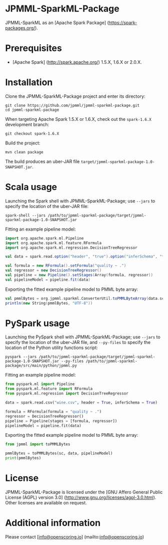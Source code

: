 JPMML-SparkML-Package
=====================

JPMML-SparkML as an [Apache Spark Package] (https://spark-packages.org/).

# Prerequisites #

* [Apache Spark] (http://spark.apache.org/) 1.5.X, 1.6.X or 2.0.X.

# Installation #

Clone the JPMML-SparkML-Package project and enter its directory:
```
git clone https://github.com/jpmml/jpmml-sparkml-package.git
cd jpmml-sparkml-package
```

When targeting Apache Spark 1.5.X or 1.6.X, check out the `spark-1.6.X` development branch:
```
git checkout spark-1.6.X
```

Build the project:
```
mvn clean package
```

The build produces an uber-JAR file `target/jpmml-sparkml-package-1.0-SNAPSHOT.jar`.

# Scala usage #

Launching the Spark shell with JPMML-SparkML-Package; use `--jars` to specify the location of the uber-JAR file:
```
spark-shell --jars /path/to/jpmml-sparkml-package/target/jpmml-sparkml-package-1.0-SNAPSHOT.jar 
```

Fitting an example pipeline model:
```scala
import org.apache.spark.ml.Pipeline
import org.apache.spark.ml.feature.RFormula
import org.apache.spark.ml.regression.DecisionTreeRegressor

val data = spark.read.option("header", "true").option("inferSchema", "true").csv("wine.csv")

val formula = new RFormula().setFormula("quality ~ .")
val regressor = new DecisionTreeRegressor()
val pipeline = new Pipeline().setStages(Array(formula, regressor))
val pipelineModel = pipeline.fit(data)
```

Exporting the fitted example pipeline model to PMML byte array:
```scala
val pmmlBytes = org.jpmml.sparkml.ConverterUtil.toPMMLByteArray(data.schema, pipelineModel)
println(new String(pmmlBytes, "UTF-8"))
```

# PySpark usage #

Launching the PySpark shell with JPMML-SparkML-Package; use `--jars` to specify the location of the uber-JAR file, and `--py-files` to specify the location of the Python utility functions script:
```
pyspark --jars /path/to/jpmml-sparkml-package/target/jpmml-sparkml-package-1.0-SNAPSHOT.jar --py-files /path/to/jpmml-sparkml-package/src/main/python/jpmml.py
```

Fitting an example pipeline model:
```python
from pyspark.ml import Pipeline
from pyspark.ml.feature import RFormula
from pyspark.ml.regression import DecisionTreeRegressor

data = spark.read.csv("wine.csv", header = True, inferSchema = True)

formula = RFormula(formula = "quality ~ .")
regressor = DecisionTreeRegressor()
pipeline = Pipeline(stages = [formula, regressor])
pipelineModel = pipeline.fit(data)
```

Exporting the fitted example pipeline model to PMML byte array:
```python
from jpmml import toPMMLBytes

pmmlBytes = toPMMLBytes(sc, data, pipelineModel)
print(pmmlBytes)
```

# License #

JPMML-SparkML-Package is licensed under the [GNU Affero General Public License (AGPL) version 3.0] (http://www.gnu.org/licenses/agpl-3.0.html). Other licenses are available on request.

# Additional information #

Please contact [info@openscoring.io] (mailto:info@openscoring.io)
